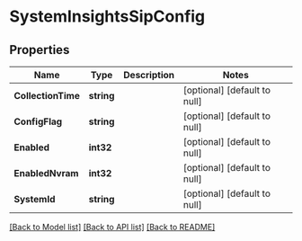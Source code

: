 # SystemInsightsSipConfig

## Properties
Name | Type | Description | Notes
------------ | ------------- | ------------- | -------------
**CollectionTime** | **string** |  | [optional] [default to null]
**ConfigFlag** | **string** |  | [optional] [default to null]
**Enabled** | **int32** |  | [optional] [default to null]
**EnabledNvram** | **int32** |  | [optional] [default to null]
**SystemId** | **string** |  | [optional] [default to null]

[[Back to Model list]](../README.md#documentation-for-models) [[Back to API list]](../README.md#documentation-for-api-endpoints) [[Back to README]](../README.md)


